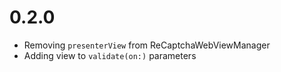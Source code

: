 # 0.2.0

- Removing `presenterView` from ReCaptchaWebViewManager
- Adding view to `validate(on:)` parameters

